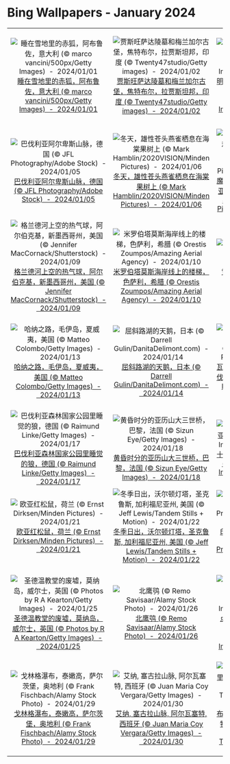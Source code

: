 # Bing Wallpapers - January 2024

| | | | |
|:-------------------------:|:-------------------------:|:-------------------------:|:-------------------------:|
| ![睡在雪地里的赤狐，阿布鲁佐，意大利 (© marco vancini/500px/Getty Images)  -  2024/01/01](https://cn.bing.com/th?id=OHR.SleepingFox_ZH-CN2622967726_UHD.jpg&w=480)[睡在雪地里的赤狐，阿布鲁佐，意大利 (© marco vancini/500px/Getty Images)  -  2024/01/01](https://cn.bing.com/th?id=OHR.SleepingFox_ZH-CN2622967726_UHD.jpg) | ![贾斯旺萨达陵墓和梅兰加尔古堡，焦特布尔，拉贾斯坦邦，印度 (© Twenty47studio/Getty images)  -  2024/01/02](https://cn.bing.com/th?id=OHR.MehrangarhJodhpur_ZH-CN2855490711_UHD.jpg&w=480)[贾斯旺萨达陵墓和梅兰加尔古堡，焦特布尔，拉贾斯坦邦，印度 (© Twenty47studio/Getty images)  -  2024/01/02](https://cn.bing.com/th?id=OHR.MehrangarhJodhpur_ZH-CN2855490711_UHD.jpg) | ![明尼汪卡湖，阿尔伯塔省，加拿大 (© Ken Phung/500px/Getty Images)  -  2024/01/03](https://cn.bing.com/th?id=OHR.MinnewankaLake_ZH-CN3020982568_UHD.jpg&w=480)[明尼汪卡湖，阿尔伯塔省，加拿大 (© Ken Phung/500px/Getty Images)  -  2024/01/03](https://cn.bing.com/th?id=OHR.MinnewankaLake_ZH-CN3020982568_UHD.jpg) | ![金门大桥，旧金山，加利福尼亚州，美国 (© Jim Patterson/Tandem Stills + Motion)  -  2024/01/04](https://cn.bing.com/th?id=OHR.GoldenGateLight_ZH-CN3874822904_UHD.jpg&w=480)[金门大桥，旧金山，加利福尼亚州，美国 (© Jim Patterson/Tandem Stills + Motion)  -  2024/01/04](https://cn.bing.com/th?id=OHR.GoldenGateLight_ZH-CN3874822904_UHD.jpg) |
| ![巴伐利亚阿尔卑斯山脉，德国 (© JFL Photography/Adobe Stock)  -  2024/01/05](https://cn.bing.com/th?id=OHR.AlpsReflecting_ZH-CN4036320440_UHD.jpg&w=480)[巴伐利亚阿尔卑斯山脉，德国 (© JFL Photography/Adobe Stock)  -  2024/01/05](https://cn.bing.com/th?id=OHR.AlpsReflecting_ZH-CN4036320440_UHD.jpg) | ![冬天，雄性苍头燕雀栖息在海棠果树上 (© Mark Hamblin/2020VISION/Minden Pictures)  -  2024/01/06](https://cn.bing.com/th?id=OHR.CrabappleChaffinch_ZH-CN4458529756_UHD.jpg&w=480)[冬天，雄性苍头燕雀栖息在海棠果树上 (© Mark Hamblin/2020VISION/Minden Pictures)  -  2024/01/06](https://cn.bing.com/th?id=OHR.CrabappleChaffinch_ZH-CN4458529756_UHD.jpg) | ![魔鬼大理石保护区，澳大利亚 (© Yva Momatiuk and John Eastcott/Minden Pictures)  -  2024/01/07](https://cn.bing.com/th?id=OHR.DevilsMarbles_ZH-CN4897809914_UHD.jpg&w=480)[魔鬼大理石保护区，澳大利亚 (© Yva Momatiuk and John Eastcott/Minden Pictures)  -  2024/01/07](https://cn.bing.com/th?id=OHR.DevilsMarbles_ZH-CN4897809914_UHD.jpg) | ![贝尔尼纳山口的滑雪场，格劳宾登州，瑞士 (© Francesco Bergamaschi/Getty Images)  -  2024/01/08](https://cn.bing.com/th?id=OHR.BerninaPass_ZH-CN5776010452_UHD.jpg&w=480)[贝尔尼纳山口的滑雪场，格劳宾登州，瑞士 (© Francesco Bergamaschi/Getty Images)  -  2024/01/08](https://cn.bing.com/th?id=OHR.BerninaPass_ZH-CN5776010452_UHD.jpg) |
| ![格兰德河上空的热气球，阿尔伯克基，新墨西哥州，美国 (© Jennifer MacCornack/Shutterstock)  -  2024/01/09](https://cn.bing.com/th?id=OHR.BalloonDay_ZH-CN7571792218_UHD.jpg&w=480)[格兰德河上空的热气球，阿尔伯克基，新墨西哥州，美国 (© Jennifer MacCornack/Shutterstock)  -  2024/01/09](https://cn.bing.com/th?id=OHR.BalloonDay_ZH-CN7571792218_UHD.jpg) | ![米罗伯塔莫斯海岸线上的楼梯，色萨利，希腊 (© Orestis Zoumpos/Amazing Aerial Agency)  -  2024/01/10](https://cn.bing.com/th?id=OHR.MilopotamosStairs_ZH-CN8013521384_UHD.jpg&w=480)[米罗伯塔莫斯海岸线上的楼梯，色萨利，希腊 (© Orestis Zoumpos/Amazing Aerial Agency)  -  2024/01/10](https://cn.bing.com/th?id=OHR.MilopotamosStairs_ZH-CN8013521384_UHD.jpg) | ![雪中的欧亚猞猁 (© Jan Stria/Shutterstock)  -  2024/01/11](https://cn.bing.com/th?id=OHR.LynxSnow_ZH-CN8908082275_UHD.jpg&w=480)[雪中的欧亚猞猁 (© Jan Stria/Shutterstock)  -  2024/01/11](https://cn.bing.com/th?id=OHR.LynxSnow_ZH-CN8908082275_UHD.jpg) | ![北汉山国立公园，韩国 (© TRAVEL TAKE PHOTOS/Shutterstock)  -  2024/01/12](https://cn.bing.com/th?id=OHR.BukhansanSeoul_ZH-CN8002920750_UHD.jpg&w=480)[北汉山国立公园，韩国 (© TRAVEL TAKE PHOTOS/Shutterstock)  -  2024/01/12](https://cn.bing.com/th?id=OHR.BukhansanSeoul_ZH-CN8002920750_UHD.jpg) |
| ![哈纳之路，毛伊岛，夏威夷，美国 (© Matteo Colombo/Getty Images)  -  2024/01/13](https://cn.bing.com/th?id=OHR.HanaHighway_ZH-CN8601588011_UHD.jpg&w=480)[哈纳之路，毛伊岛，夏威夷，美国 (© Matteo Colombo/Getty Images)  -  2024/01/13](https://cn.bing.com/th?id=OHR.HanaHighway_ZH-CN8601588011_UHD.jpg) | ![屈斜路湖的天鹅，日本 (© Darrell Gulin/DanitaDelimont.com)  -  2024/01/14](https://cn.bing.com/th?id=OHR.HokkaidoSwans_ZH-CN8733312972_UHD.jpg&w=480)[屈斜路湖的天鹅，日本 (© Darrell Gulin/DanitaDelimont.com)  -  2024/01/14](https://cn.bing.com/th?id=OHR.HokkaidoSwans_ZH-CN8733312972_UHD.jpg) | ![瓦茨曼山脚下的冰教堂，巴伐利亚，德国 (© Christian Bäck/eStock Photo)  -  2024/01/15](https://cn.bing.com/th?id=OHR.IceChapel_ZH-CN9189733666_UHD.jpg&w=480)[瓦茨曼山脚下的冰教堂，巴伐利亚，德国 (© Christian Bäck/eStock Photo)  -  2024/01/15](https://cn.bing.com/th?id=OHR.IceChapel_ZH-CN9189733666_UHD.jpg) | ![路易斯湖，班夫国家公园，阿尔伯塔省，加拿大 (© Mr. Simon Paul/Shutterstock)  -  2024/01/16](https://cn.bing.com/th?id=OHR.LakeLouise_ZH-CN9592539152_UHD.jpg&w=480)[路易斯湖，班夫国家公园，阿尔伯塔省，加拿大 (© Mr. Simon Paul/Shutterstock)  -  2024/01/16](https://cn.bing.com/th?id=OHR.LakeLouise_ZH-CN9592539152_UHD.jpg) |
| ![巴伐利亚森林国家公园里睡觉的狼，德国 (© Raimund Linke/Getty Images)  -  2024/01/17](https://cn.bing.com/th?id=OHR.SleepyWolf_ZH-CN9870873990_UHD.jpg&w=480)[巴伐利亚森林国家公园里睡觉的狼，德国 (© Raimund Linke/Getty Images)  -  2024/01/17](https://cn.bing.com/th?id=OHR.SleepyWolf_ZH-CN9870873990_UHD.jpg) | ![黄昏时分的亚历山大三世桥，巴黎，法国 (© Sizun Eye/Getty Images)  -  2024/01/18](https://cn.bing.com/th?id=OHR.ParisBridge_ZH-CN0173421630_UHD.jpg&w=480)[黄昏时分的亚历山大三世桥，巴黎，法国 (© Sizun Eye/Getty Images)  -  2024/01/18](https://cn.bing.com/th?id=OHR.ParisBridge_ZH-CN0173421630_UHD.jpg) | ![十六湖国家公园，克罗地亚 (© Massimo_S8/Getty Images)  -  2024/01/19](https://cn.bing.com/th?id=OHR.PlitviceWinter_ZH-CN0407572344_UHD.jpg&w=480)[十六湖国家公园，克罗地亚 (© Massimo_S8/Getty Images)  -  2024/01/19](https://cn.bing.com/th?id=OHR.PlitviceWinter_ZH-CN0407572344_UHD.jpg) | ![马可罗尼企鹅，德雷克海峡，智利 (© Paul Souders/Getty Images)  -  2024/01/20](https://cn.bing.com/th?id=OHR.MacaroniPenguins_ZH-CN0600867997_UHD.jpg&w=480)[马可罗尼企鹅，德雷克海峡，智利 (© Paul Souders/Getty Images)  -  2024/01/20](https://cn.bing.com/th?id=OHR.MacaroniPenguins_ZH-CN0600867997_UHD.jpg) |
| ![欧亚红松鼠，荷兰 (© Ernst Dirksen/Minden Pictures)  -  2024/01/21](https://cn.bing.com/th?id=OHR.SquirrelNetherlands_ZH-CN0757138587_UHD.jpg&w=480)[欧亚红松鼠，荷兰 (© Ernst Dirksen/Minden Pictures)  -  2024/01/21](https://cn.bing.com/th?id=OHR.SquirrelNetherlands_ZH-CN0757138587_UHD.jpg) | ![冬季日出，沃尔顿灯塔，圣克鲁斯, 加利福尼亚州, 美国 (© Jeff Lewis/Tandem Stills + Motion)  -  2024/01/22](https://cn.bing.com/th?id=OHR.SantaCruzSunrise_ZH-CN3074203377_UHD.jpg&w=480)[冬季日出，沃尔顿灯塔，圣克鲁斯, 加利福尼亚州, 美国 (© Jeff Lewis/Tandem Stills + Motion)  -  2024/01/22](https://cn.bing.com/th?id=OHR.SantaCruzSunrise_ZH-CN3074203377_UHD.jpg) | ![印度洋的环礁，马尔代夫 (© Amazing Aerial Premium/Shutterstock)  -  2024/01/23](https://cn.bing.com/th?id=OHR.MaldivesAtolls_ZH-CN1365670653_UHD.jpg&w=480)[印度洋的环礁，马尔代夫 (© Amazing Aerial Premium/Shutterstock)  -  2024/01/23](https://cn.bing.com/th?id=OHR.MaldivesAtolls_ZH-CN1365670653_UHD.jpg) | ![钻石冰沙滩，冰岛 (© Rachid Dahnoun/Tandem Stills + Motion)  -  2024/01/24](https://cn.bing.com/th?id=OHR.IcelandBeach_ZH-CN1632329693_UHD.jpg&w=480)[钻石冰沙滩，冰岛 (© Rachid Dahnoun/Tandem Stills + Motion)  -  2024/01/24](https://cn.bing.com/th?id=OHR.IcelandBeach_ZH-CN1632329693_UHD.jpg) |
| ![圣德温教堂的废墟，莫纳岛，威尔士，英国 (© Photos by R A Kearton/Getty Images)  -  2024/01/25](https://cn.bing.com/th?id=OHR.DwynwensDay_ZH-CN1768649253_UHD.jpg&w=480)[圣德温教堂的废墟，莫纳岛，威尔士，英国 (© Photos by R A Kearton/Getty Images)  -  2024/01/25](https://cn.bing.com/th?id=OHR.DwynwensDay_ZH-CN1768649253_UHD.jpg) | ![北鹰鸮 (© Remo Savisaar/Alamy Stock Photo)  -  2024/01/26](https://cn.bing.com/th?id=OHR.HawkOwl_ZH-CN3401920167_UHD.jpg&w=480)[北鹰鸮 (© Remo Savisaar/Alamy Stock Photo)  -  2024/01/26](https://cn.bing.com/th?id=OHR.HawkOwl_ZH-CN3401920167_UHD.jpg) | ![点嘴小巨嘴鸟，大西洋森林，巴西 (© aaprophoto/Getty Images)  -  2024/01/27](https://cn.bing.com/th?id=OHR.ToucanetEmpoleirado_ZH-CN8520861326_UHD.jpg&w=480)[点嘴小巨嘴鸟，大西洋森林，巴西 (© aaprophoto/Getty Images)  -  2024/01/27](https://cn.bing.com/th?id=OHR.ToucanetEmpoleirado_ZH-CN8520861326_UHD.jpg) | ![昆士兰州内陆海峡地区，澳大利亚 (© Southern Lightscapes-Australia/Getty Images)  -  2024/01/28](https://cn.bing.com/th?id=OHR.ChannelOutback_ZH-CN0579687777_UHD.jpg&w=480)[昆士兰州内陆海峡地区，澳大利亚 (© Southern Lightscapes-Australia/Getty Images)  -  2024/01/28](https://cn.bing.com/th?id=OHR.ChannelOutback_ZH-CN0579687777_UHD.jpg) |
| ![戈林格瀑布，泰嫩高，萨尔茨堡，奥地利 (© Frank Fischbach/Alamy Stock Photo)  -  2024/01/29](https://cn.bing.com/th?id=OHR.GollingerFalls_ZH-CN1137680822_UHD.jpg&w=480)[戈林格瀑布，泰嫩高，萨尔茨堡，奥地利 (© Frank Fischbach/Alamy Stock Photo)  -  2024/01/29](https://cn.bing.com/th?id=OHR.GollingerFalls_ZH-CN1137680822_UHD.jpg) | ![艾纳, 塞古拉山脉, 阿尔瓦塞特, 西班牙 (© Juan Maria Coy Vergara/Getty Images)  -  2024/01/30](https://cn.bing.com/th?id=OHR.AlbaceteSpain_ZH-CN1597281896_UHD.jpg&w=480)[艾纳, 塞古拉山脉, 阿尔瓦塞特, 西班牙 (© Juan Maria Coy Vergara/Getty Images)  -  2024/01/30](https://cn.bing.com/th?id=OHR.AlbaceteSpain_ZH-CN1597281896_UHD.jpg) | ![布氏斑马妈妈和小马驹，里特弗雷自然保护区，南非 (© Richard Du Toit/Minden Pictures)  -  2024/01/31](https://cn.bing.com/th?id=OHR.ZebraMother_ZH-CN1947314869_UHD.jpg&w=480)[布氏斑马妈妈和小马驹，里特弗雷自然保护区，南非 (© Richard Du Toit/Minden Pictures)  -  2024/01/31](https://cn.bing.com/th?id=OHR.ZebraMother_ZH-CN1947314869_UHD.jpg) |  |
